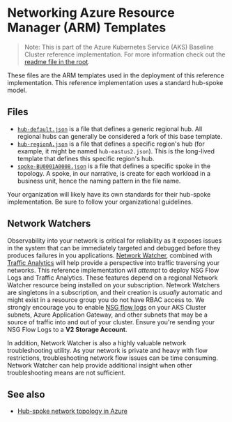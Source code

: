 # Networking Azure Resource Manager (ARM) Templates

> Note: This is part of the Azure Kubernetes Service (AKS) Baseline Cluster reference implementation. For more information check out the [readme file in the root](../README.md).

These files are the ARM templates used in the deployment of this reference implementation. This reference implementation uses a standard hub-spoke model.

## Files

- [`hub-default.json`](./hub-default.json) is a file that defines a generic regional hub. All regional hubs can generally be considered a fork of this base template.
- [`hub-regionA.json`](./hub-regionA.json) is a file that defines a specific region's hub (for example, it might be named `hub-eastus2.json`). This is the long-lived template that defines this specific region's hub.
- [`spoke-BU0001A0008.json`](./spoke-BU0001A0008.json) is a file that defines a specific spoke in the topology. A spoke, in our narrative, is create for each workload in a business unit, hence the naming pattern in the file name.

Your organization will likely have its own standards for their hub-spoke implementation. Be sure to follow your organizational guidelines.

## Network Watchers

Observability into your network is critical for reliability as it exposes issues in the system that can be immediately targeted and debugged before they produces failures in you applications. [Network Watcher](https://learn.microsoft.com/azure/network-watcher/network-watcher-monitoring-overview), combined with [Traffic Analytics](https://learn.microsoft.com/azure/network-watcher/traffic-analytics) will help provide a perspective into traffic traversing your networks. This reference implementation will *attempt* to deploy NSG Flow Logs and Traffic Analytics. These features depend on a regional Network Watcher resource being installed on your subscription. Network Watchers are singletons in a subscription, and their creation is *usually* automatic and might exist in a resource group you do not have RBAC access to. We strongly encourage you to enable [NSG flow logs](https://learn.microsoft.com/azure/network-watcher/network-watcher-nsg-flow-logging-overview) on your AKS Cluster subnets, Azure Application Gateway, and other subnets that may be a source of traffic into and out of your cluster. Ensure you're sending your NSG Flow Logs to a **V2 Storage Account**.

In addition, Network Watcher is also a highly valuable network troubleshooting utility. As your network is private and heavy with flow restrictions, troubleshooting network flow issues can be time consuming. Network Watcher can help provide additional insight when other troubleshooting means are not sufficient.

## See also

- [Hub-spoke network topology in Azure](https://learn.microsoft.com/azure/architecture/reference-architectures/hybrid-networking/hub-spoke)
